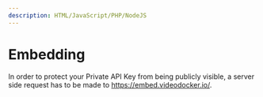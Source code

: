 ```yaml
---
description: HTML/JavaScript/PHP/NodeJS
---
```


# Embedding

In order to protect your Private API Key from being publicly visible, a server side request has to be made to https://embed.videodocker.io/.









